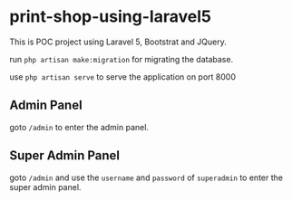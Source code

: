# print-shop-using-laravel5
This is POC project using Laravel 5, Bootstrat and JQuery.

run `php artisan make:migration` for migrating the database.

use `php artisan serve` to serve the application on port 8000

## Admin Panel

goto `/admin` to enter the admin panel.

## Super Admin Panel

goto `/admin` and use the `username` and `password` of `superadmin` to enter the super admin panel.